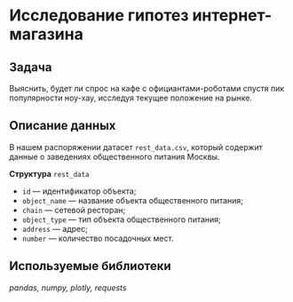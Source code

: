 # Исследование гипотез интернет-магазина

## Задача

Выяснить, будет ли спрос на кафе с официантами-роботами спустя пик популярности ноу-хау, исследуя текущее положение на рынке.

## Описание данных

В нашем распоряжении датасет `rest_data.csv`, который содержит данные о заведениях общественного питания Москвы.

**Структура** `rest_data`
* `id` — идентификатор объекта;
* `object_name` — название объекта общественного питания;
* `chain` — сетевой ресторан;
* `object_type` — тип объекта общественного питания;
* `address` — адрес;
* `number` — количество посадочных мест.


## Используемые библиотеки
*pandas, numpy, plotly, requests*